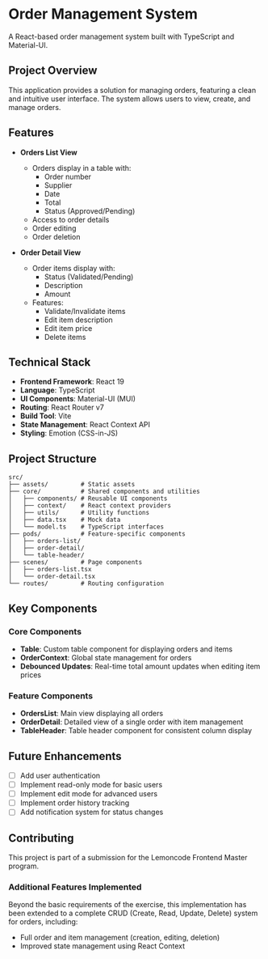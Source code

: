 # Order Management System

A React-based order management system built with TypeScript and Material-UI.

## Project Overview

This application provides a solution for managing orders, featuring a clean and intuitive user interface. The system allows users to view, create, and manage orders.

## Features

- **Orders List View**

  - Orders display in a table with:
    - Order number
    - Supplier
    - Date
    - Total
    - Status (Approved/Pending)
  - Access to order details
  - Order editing
  - Order deletion

- **Order Detail View**
  - Order items display with:
    - Status (Validated/Pending)
    - Description
    - Amount
  - Features:
    - Validate/Invalidate items
    - Edit item description
    - Edit item price
    - Delete items

## Technical Stack

- **Frontend Framework**: React 19
- **Language**: TypeScript
- **UI Components**: Material-UI (MUI)
- **Routing**: React Router v7
- **Build Tool**: Vite
- **State Management**: React Context API
- **Styling**: Emotion (CSS-in-JS)

## Project Structure

```
src/
├── assets/         # Static assets
├── core/           # Shared components and utilities
│   ├── components/ # Reusable UI components
│   ├── context/    # React context providers
│   ├── utils/      # Utility functions
│   ├── data.tsx    # Mock data
│   └── model.ts    # TypeScript interfaces
├── pods/           # Feature-specific components
│   ├── orders-list/
│   ├── order-detail/
│   └── table-header/
├── scenes/         # Page components
│   ├── orders-list.tsx
│   └── order-detail.tsx
└── routes/         # Routing configuration
```

## Key Components

### Core Components

- **Table**: Custom table component for displaying orders and items
- **OrderContext**: Global state management for orders
- **Debounced Updates**: Real-time total amount updates when editing item prices

### Feature Components

- **OrdersList**: Main view displaying all orders
- **OrderDetail**: Detailed view of a single order with item management
- **TableHeader**: Table header component for consistent column display

## Future Enhancements

- [ ] Add user authentication
- [ ] Implement read-only mode for basic users
- [ ] Implement edit mode for advanced users
- [ ] Implement order history tracking
- [ ] Add notification system for status changes

## Contributing

This project is part of a submission for the Lemoncode Frontend Master program.

### Additional Features Implemented

Beyond the basic requirements of the exercise, this implementation has been extended to a complete CRUD (Create, Read, Update, Delete) system for orders, including:

- Full order and item management (creation, editing, deletion)
- Improved state management using React Context
